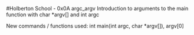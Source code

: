 #Holberton School - 0x0A argc_argv Introduction to arguments to the main function with char *argv[] and int argc

New commands / functions used:
int main(int argc, char *argv[]), argv[0]
